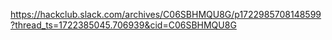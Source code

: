 https://hackclub.slack.com/archives/C06SBHMQU8G/p1722985708148599?thread_ts=1722385045.706939&cid=C06SBHMQU8G
